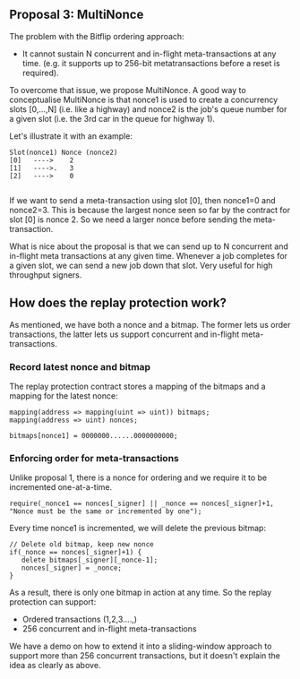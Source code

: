 
## Proposal 3: MultiNonce 

The problem with the Bitflip ordering approach: 
* It cannot sustain N concurrent and in-flight meta-transactions at any time. (e.g. it supports up to 256-bit metatransactions before a reset is required). 

To overcome that issue, we propose MultiNonce. A good way to conceptualise MultiNonce is that nonce1 is used to create a concurrency slots [0,...,N] (i.e. like a highway) and nonce2 is the job's queue number for a given slot (i.e. the 3rd car in the queue for highway 1). 

Let's illustrate it with an example: 

```
Slot(nonce1) Nonce (nonce2)  
[0]   ---->    2
[1]   ---->.   3
[2]   ---->    0
 
```

If we want to send a meta-transaction using slot [0], then nonce1=0 and nonce2=3. This is because the largest nonce seen so far by the contract for slot [0] is nonce 2. So we need a larger nonce before sending the meta-transaction. 

What is nice about the proposal is that we can send up to N concurrent and in-flight meta transactions at any given time. Whenever a job completes for a given slot, we can send a new job down that slot. Very useful for high throughput signers. 

## How does the replay protection work? 

As mentioned, we have both a nonce and a bitmap. The former lets us order transactions, the latter lets us support concurrent and in-flight meta-transactions. 

### Record latest nonce and bitmap 

The replay protection contract stores a mapping of the bitmaps and a mapping for the latest nonce: 

```
mapping(address => mapping(uint => uint)) bitmaps; 
mapping(address => uint) nonces; 

bitmaps[nonce1] = 0000000......0000000000;
```

### Enforcing order for meta-transactions

Unlike proposal 1, there is a nonce for ordering and we require it to be incremented one-at-a-time. 

```
require(_nonce1 == nonces[_signer] || _nonce == nonces[_signer]+1, "Nonce must be the same or incremented by one");
```
Every time nonce1 is incremented, we will delete the previous bitmap: 

```
// Delete old bitmap, keep new nonce
if(_nonce == nonces[_signer]+1) {
   delete bitmaps[_signer][_nonce-1];
   nonces[_signer] = _nonce;
}
```

As a result, there is only one bitmap in action at any time. So the replay protection can support:
- Ordered transactions (1,2,3....,)
- 256 concurrent and in-flight meta-transactions 

We have a demo on how to extend it into a sliding-window approach to support more than 256 concurrent transactions, but it doesn't explain the idea as clearly as above. 
